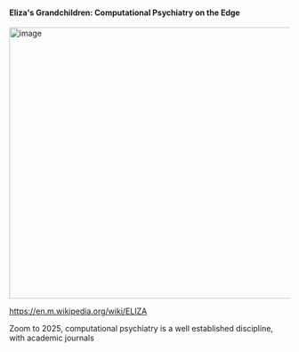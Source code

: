 #### Eliza's Grandchildren: Computational Psychiatry on the Edge



<img width="751" height="487" alt="image" src="https://github.com/user-attachments/assets/b8ed214e-4929-4e5d-9ab1-9514990c97bb" />

https://en.m.wikipedia.org/wiki/ELIZA

Zoom to 2025, computational psychiatry is a well established discipline, with academic journals 
